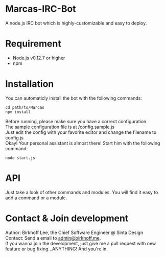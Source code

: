 # Marcas-IRC-Bot
A node.js IRC bot which is highly-customizable and easy to deploy.  

# Requirement  
* Node.js v0.12.7 or higher  
* npm  

# Installation
You can automaticly install the bot with the following commands:  
```
cd path/to/Marcas
npm install
```   
Before running, please make sure you have a correct configuration.  
The sample configuration file is at /config.sample.js  
Just edit the config with your favorite editor and change the filename to config.js  
Okay! Your personal assistant is almost there! Start him with the following command:  
```
node start.js
```

# API  
Just take a look of other commands and modules. You will find it easy to add a command or a module.  

# Contact & Join development  
Author: Birkhoff Lee, the Chief Software Engineer @ Sinta Design  
Contact: Send a email to admin@birkhoff.me.  
If you wanna join the development, just give me a pull request with new feature or bug fixing...ANYTHING! And you're in.  
